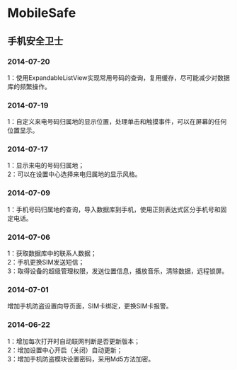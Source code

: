 MobileSafe
==========

手机安全卫士
---------------
### 2014-07-20
1：使用ExpandableListView实现常用号码的查询，复用缓存，尽可能减少对数据库的频繁操作。
### 2014-07-19
1：自定义来电号码归属地的显示位置，处理单击和触摸事件，可以在屏幕的任何位置显示。
### 2014-07-17
1：显示来电的号码归属地；<br/>
2：可以在设置中心选择来电归属地的显示风格。
### 2014-07-09
1：手机号码归属地的查询，导入数据库到手机，使用正则表达式区分手机号和固定电话。
### 2014-07-06
1：获取数据库中的联系人数据；<br/>
2：手机更换SIM发送短信；<br/>
3：取得设备的超级管理权限，发送位置信息，播放音乐，清除数据，远程锁屏。
### 2014-07-01
增加手机防盗设置向导页面，SIM卡绑定，更换SIM卡报警。
### 2014-06-22
1：增加每次打开时自动联网判断是否更新版本；<br/>
2：增加设置中心开启（关闭）自动更新；<br/>
3：增加手机防盗模块设置密码，采用Md5方法加密。